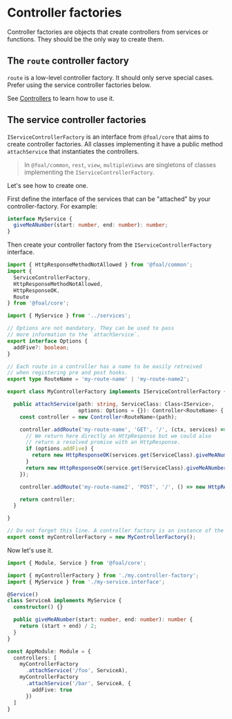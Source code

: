 # Controller factories

Controller factories are objects that create controllers from services or functions. They should be the only way to create them.

## The `route` controller factory

`route` is a low-level controller factory. It should only serve special cases. Prefer using the service controller factories below.

See [Controllers](../basics/controllers.md) to learn how to use it.

## The service controller factories

`IServiceControllerFactory` is an interface from `@foal/core` that aims to create controller factories. All classes implementing it have a public method `attachService` that instantiates the controllers.

> In `@foal/common`, `rest`, `view`, `multipleViews` are singletons of classes implementing the `IServiceControllerFactory`.

Let's see how to create one.

First define the interface of the services that can be "attached" by your controller-factory. For example:

```typescript
interface MyService {
  giveMeANumber(start: number, end: number): number;
}
```

Then create your controller factory from the `IServiceControllerFactory` interface.

```typescript
import { HttpResponseMethodNotAllowed } from '@foal/common';
import {
  ServiceControllerFactory,
  HttpResponseMethodNotAllowed,
  HttpResponseOK,
  Route
} from '@foal/core';

import { MyService } from '../services';

// Options are not mandatory. They can be used to pass
// more information to the `attachService`.
export interface Options {
  addFive?: boolean;
}

// Each route in a controller has a name to be easily retreived
// when registering pre and post hooks.
export type RouteName = 'my-route-name' | 'my-route-name2';

export class MyControllerFactory implements IServiceControllerFactory {

  public attachService(path: string, ServiceClass: Class<IService>,
                       options: Options = {}): Controller<RouteName> {
    const controller = new Controller<RouteName>(path);

    controller.addRoute('my-route-name', 'GET', '/', (ctx, services) => {
      // We return here directly an HttpResponse but we could also
      // return a resolved promise with an HttpResponse.
      if (options.addFive) {
        return new HttpResponseOK(services.get(ServiceClass).giveMeANumber(5, 10) + 5);
      }
      return new HttpResponseOK(service.get(ServiceClass).giveMeANumber(5, 10));
    });

    controller.addRoute('my-route-name2', 'POST', '/', () => new HttpResponseMethodNotAllowed());

    return controller;
  }

}

// Do not forget this line. A controller factory is an instance of the class, not the class itself.
export const myControllerFactory = new MyControllerFactory();
```

Now let's use it.

```typescript
import { Module, Service } from '@foal/core';

import { myControllerFactory } from './my.controller-factory';
import { MyService } from './my-service.interface';

@Service()
class ServiceA implements MyService {
  constructor() {}

  public giveMeANumber(start: number, end: number): number {
    return (start + end) / 2;
  }
}

const AppModule: Module = {
  controllers: [
    myControllerFactory
      .attachService('/foo', ServiceA),
    myControllerFactory
      .attachService('/bar', ServiceA, {
        addFive: true
      })
  ]
}
```